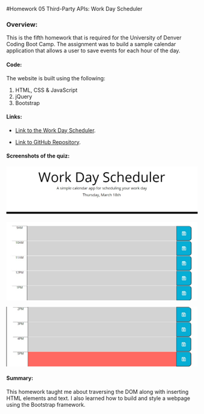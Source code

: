 #Homework 05 Third-Party APIs: Work Day Scheduler

### Overview:
This is the fifth homework that is required for the University of Denver Coding Boot Camp.  The assignment was to build a sample calendar application that allows a user to save events for each hour of the day.


#### Code: 
The website is built using the following:
1. HTML, CSS & JavaScript
2. jQuery
3. Bootstrap 


#### Links:

- [Link to the Work Day Scheduler](https://markraud.github.io/hw-05-third-party-apis-work-day-scheduler).

- [Link to GitHub Repository](https://github.com/markraud/hw-05-third-party-apis-work-day-scheduler).



#### Screenshots of the quiz:

![Title](assets/images/Screenshot-1.jpg "Title")

![Middle](assets/images/Screenshot-2.jpg "Middle")

![End](assets/images/Screenshot-3.jpg "End")


#### Summary:
This homework taught me about traversing the DOM along with inserting HTML elements and text.  I also learned how to build and style a webpage using the Bootstrap framework.
  
